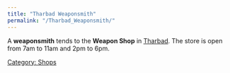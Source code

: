 ```yaml
---
title: "Tharbad Weaponsmith"
permalink: "/Tharbad_Weaponsmith/"
---
```


A **weaponsmith** tends to the **Weapon Shop** in
[Tharbad](Tharbad "wikilink"). The store is open from 7am to 11am and
2pm to 6pm.

[Category: Shops](Category:_Shops "wikilink")